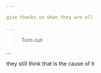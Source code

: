 ```yaml
---

give thanks so when they are all

...
```


> Torn out

...

they still think that is the cause of it
